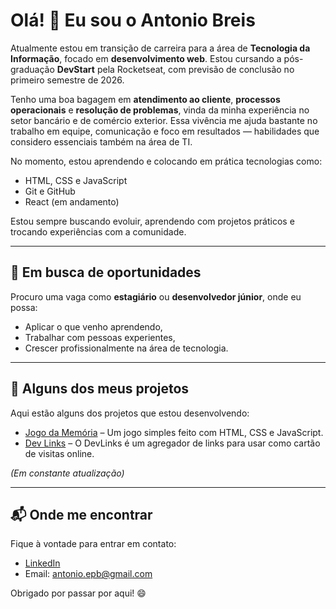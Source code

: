 # Olá! 👋 Eu sou o Antonio Breis

Atualmente estou em transição de carreira para a área de **Tecnologia da Informação**, focado em **desenvolvimento web**. Estou cursando a pós-graduação **DevStart** pela Rocketseat, com previsão de conclusão no primeiro semestre de 2026.

Tenho uma boa bagagem em **atendimento ao cliente**, **processos operacionais** e **resolução de problemas**, vinda da minha experiência no setor bancário e de comércio exterior. Essa vivência me ajuda bastante no trabalho em equipe, comunicação e foco em resultados — habilidades que considero essenciais também na área de TI.

No momento, estou aprendendo e colocando em prática tecnologias como:

- HTML, CSS e JavaScript
- Git e GitHub
- React (em andamento)

Estou sempre buscando evoluir, aprendendo com projetos práticos e trocando experiências com a comunidade.

---

## 🌱 Em busca de oportunidades

Procuro uma vaga como **estagiário** ou **desenvolvedor júnior**, onde eu possa:

- Aplicar o que venho aprendendo,
- Trabalhar com pessoas experientes,
- Crescer profissionalmente na área de tecnologia.

---

## 🚀 Alguns dos meus projetos

Aqui estão alguns dos projetos que estou desenvolvendo:

- [Jogo da Memória]() – Um jogo simples feito com HTML, CSS e JavaScript.
- [Dev Links](https://github.com/antoniobreis/DevLinks_Discovery) – O DevLinks é um agregador de links para usar como cartão de visitas online.

*(Em constante atualização)*

---

## 📬 Onde me encontrar

Fique à vontade para entrar em contato:

- [LinkedIn](https://www.linkedin.com/in/antoniobreis/)
- Email: antonio.epb@gmail.com

Obrigado por passar por aqui! 😄
